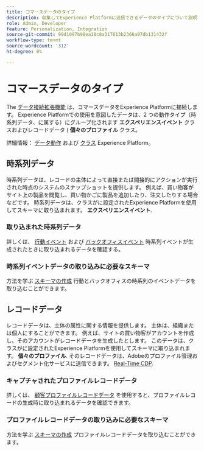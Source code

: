 ```yaml
---
title: コマースデータのタイプ
description: 収集してExperience Platformに送信できるデータのタイプについて説明します。
role: Admin, Developer
feature: Personalization, Integration
source-git-commit: 99d1097b98ea18c8a317613b2366a97db131432f
workflow-type: tm+mt
source-wordcount: '312'
ht-degree: 0%

---
```


# コマースデータのタイプ

The [データ接続拡張機能](overview.md) は、コマースデータをExperience Platformに接続します。 Experience Platformでの使用を意図したデータは、2 つの動作タイプ（時系列データ、に属する）にグループ化されます **エクスペリエンスイベント** クラスおよびレコードデータ ( **個々のプロファイル** クラス。

詳細情報： [データ動作](https://experienceleague.adobe.com/docs/experience-platform/xdm/schema/composition.html#data-behaviors) および [クラス](https://experienceleague.adobe.com/docs/experience-platform/xdm/schema/composition.html#class) Experience Platform。

## 時系列データ

時系列データは、レコードの主体によって直接または間接的にアクションが実行された時点のシステムのスナップショットを提供します。 例えば、買い物客がサイト上の製品を閲覧し、買い物かごに製品を追加したり、注文したりする場合などです。 時系列データは、クラスがに設定されたExperience Platformを使用してスキーマに取り込まれます。 **エクスペリエンスイベント**.

### 取り込まれた時系列データ

詳しくは、 [行動イベント](events.md) および [バックオフィスイベント](events-backoffice.md) 時系列イベントが生成されたときに取り込まれるデータを確認する。

### 時系列イベントデータの取り込みに必要なスキーマ

方法を学ぶ [スキーマの作成](update-xdm.md) 行動とバックオフィスの時系列のイベントデータを取り込むことができます。

## レコードデータ

レコードデータは、主体の属性に関する情報を提供します。 主体は、組織または個人にすることができます。 例えば、サイトの買い物客がアカウントを作成し、そのアカウントがレコードデータを生成したとします。 このデータは、クラスがに設定されたExperience Platformを使用してスキーマに取り込まれます。 **個々のプロファイル**. そのレコードデータは、Adobeのプロファイル管理およびセグメント化サービスに送信できます。 [Real-Time CDP](https://experienceleague.adobe.com/docs/experience-platform/rtcdp/intro/rtcdp-intro/overview.html?lang=ja).

### キャプチャされたプロファイルレコードデータ

詳しくは、 [顧客プロファイルレコードデータ](events-profilerecord.md) を使用すると、プロファイルレコードの生成時に取り込まれるデータを確認できます。

### プロファイルレコードデータの取り込みに必要なスキーマ

方法を学ぶ [スキーマの作成](profile-data.md) プロファイルレコードデータを取り込むことができます。

